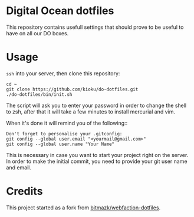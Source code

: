 # Digital Ocean dotfiles

This repository contains usefull settings that should prove to be useful to
have on all our DO boxes.

# Usage

``ssh`` into your server, then clone this repository:

    cd ~
    git clone https://github.com/kioku/do-dotfiles.git
    ./do-dotfiles/bin/init.sh

The script will ask you to enter your password in order to change the shell
to zsh, after that it will take a few minutes to install mercurial and vim.

When it's done it will remind you of the following::

    Don't forget to personalise your .gitconfig:
    git config --global user.email "<yourmail@gmail.com>"
    git config --global user.name "Your Name"

This is necessary in case you want to start your project right on the server.
In order to make the initial commit, you need to provide your git
user name and email.

# Credits

This project started as a fork from
[bitmazk/webfaction-dotfiles](wehttps://github.com/bitmazk/webfaction-dotfiles).
